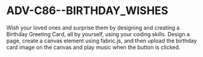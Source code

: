 # ADV-C86--BIRTHDAY_WISHES
Wish your loved ones and surprise them by designing and creating a Birthday Greeting Card, all by yourself, using your coding skills. Design a page, create a canvas element using fabric.js, and then upload the birthday card image on the canvas and play music when the button is clicked.
